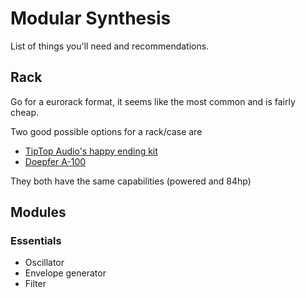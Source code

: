 # Modular Synthesis

List of things you'll need and recommendations.

## Rack

Go for a eurorack format, it seems like the most common and is fairly cheap.

Two good possible options for a rack/case are

- [TipTop Audio's happy ending kit](http://www.tiptopaudio.com/hek.php)
- [Doepfer A-100](http://www.proaudioeurope.com/keyboards/modular-synths/doepfer-a-100lc3-raw-wooden-case.html)

They both have the same capabilities (powered and 84hp)

## Modules

### Essentials
- Oscillator
- Envelope generator
- Filter


